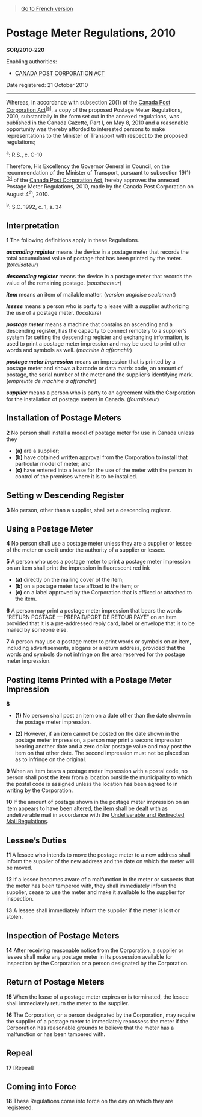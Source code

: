 > [Go to French version](/fr/Règlements/Décrets,%20ordonnances%20et%20règlements%20statutaires/2010/220.md)

# Postage Meter Regulations, 2010

**SOR/2010-220**

Enabling authorities: 
- [CANADA POST CORPORATION ACT](/en/Acts/Revised%20Statutes%20of%20Canada/C/C-10.md)

Date registered: 21 October 2010

----------

Whereas, in accordance with subsection 20(1) of the [Canada Post Corporation Act](/en/Acts/Revised%20Statutes%20of%20Canada/C/C-10.md)<sup><a href='#fn_612543-E_hq_8546'>[a]</a></sup>, a copy of the proposed Postage Meter Regulations, 2010, substantially in the form set out in the annexed regulations, was published in the Canada Gazette, Part I, on May 8, 2010 and a reasonable opportunity was thereby afforded to interested persons to make representations to the Minister of Transport with respect to the proposed regulations;

<a name='fn_612543-E_hq_8546'><sup>a</sup></a>: R.S., c. C-10<br />

Therefore, His Excellency the Governor General in Council, on the recommendation of the Minister of Transport, pursuant to subsection 19(1)<sup><a href='#fn_612543-E_hq_8547'>[b]</a></sup> of the [Canada Post Corporation Act](/en/Acts/Revised%20Statutes%20of%20Canada/C/C-10.md), hereby approves the annexed Postage Meter Regulations, 2010, made by the Canada Post Corporation on August 4<sup>th</sup>, 2010.

<a name='fn_612543-E_hq_8547'><sup>b</sup></a>: S.C. 1992, c. 1, s. 34<br />




## Interpretation


**1** The following definitions apply in these Regulations.

***ascending register*** means the device in a postage meter that records the total accumulated value of postage that has been printed by the meter. (*totalisateur*)

***descending register*** means the device in a postage meter that records the value of the remaining postage. (*soustracteur*)

***item*** means an item of mailable matter. (*version anglaise seulement*)

***lessee*** means a person who is party to a lease with a supplier authorizing the use of a postage meter. (*locataire*)

***postage meter*** means a machine that contains an ascending and a descending register, has the capacity to connect remotely to a supplier’s system for setting the descending register and exchanging information, is used to print a postage meter impression and may be used to print other words and symbols as well. (*machine à affranchir*)

***postage meter impression*** means an impression that is printed by a postage meter and shows a barcode or data matrix code, an amount of postage, the serial number of the meter and the supplier’s identifying mark. (*empreinte de machine à affranchir*)

***supplier*** means a person who is party to an agreement with the Corporation for the installation of postage meters in Canada. (*fournisseur*)




## Installation of Postage Meters


**2** No person shall install a model of postage meter for use in Canada unless they
- **(a)** are a supplier;
- **(b)** have obtained written approval from the Corporation to install that particular model of meter; and
- **(c)** have entered into a lease for the use of the meter with the person in control of the premises where it is to be installed.




## Setting w Descending Register


**3** No person, other than a supplier, shall set a descending register.




## Using a Postage Meter


**4** No person shall use a postage meter unless they are a supplier or lessee of the meter or use it under the authority of a supplier or lessee.



**5** A person who uses a postage meter to print a postage meter impression on an item shall print the impression in fluorescent red ink
- **(a)** directly on the mailing cover of the item;
- **(b)** on a postage meter tape affixed to the item; or
- **(c)** on a label approved by the Corporation that is affixed or attached to the item.



**6** A person may print a postage meter impression that bears the words “RETURN POSTAGE — PREPAID/PORT DE RETOUR PAYÉ” on an item provided that it is a pre-addressed reply card, label or envelope that is to be mailed by someone else.



**7** A person may use a postage meter to print words or symbols on an item, including advertisements, slogans or a return address, provided that the words and symbols do not infringe on the area reserved for the postage meter impression.




## Posting Items Printed with a Postage Meter Impression


**8** 

- **(1)** No person shall post an item on a date other than the date shown in the postage meter impression.

- **(2)** However, if an item cannot be posted on the date shown in the postage meter impression, a person may print a second impression bearing another date and a zero dollar postage value and may post the item on that other date. The second impression must not be placed so as to infringe on the original.



**9** When an item bears a postage meter impression with a postal code, no person shall post the item from a location outside the municipality to which the postal code is assigned unless the location has been agreed to in writing by the Corporation.



**10** If the amount of postage shown in the postage meter impression on an item appears to have been altered, the item shall be dealt with as undeliverable mail in accordance with the [Undeliverable and Redirected Mail Regulations](/en/Regulations/Consolidated%20Regulations%20of%20Canada/1201-1300/C.R.C.,%20c.%201298.md).




## Lessee’s Duties


**11** A lessee who intends to move the postage meter to a new address shall inform the supplier of the new address and the date on which the meter will be moved.



**12** If a lessee becomes aware of a malfunction in the meter or suspects that the meter has been tampered with, they shall immediately inform the supplier, cease to use the meter and make it available to the supplier for inspection.



**13** A lessee shall immediately inform the supplier if the meter is lost or stolen.




## Inspection of Postage Meters


**14** After receiving reasonable notice from the Corporation, a supplier or lessee shall make any postage meter in its possession available for inspection by the Corporation or a person designated by the Corporation.




## Return of Postage Meters


**15** When the lease of a postage meter expires or is terminated, the lessee shall immediately return the meter to the supplier.



**16** The Corporation, or a person designated by the Corporation, may require the supplier of a postage meter to immediately repossess the meter if the Corporation has reasonable grounds to believe that the meter has a malfunction or has been tampered with.




## Repeal


**17** [Repeal]




## Coming into Force


**18** These Regulations come into force on the day on which they are registered.


